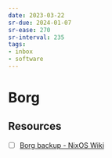 ```yaml
---
date: 2023-03-22
sr-due: 2024-01-07
sr-ease: 270
sr-interval: 235
tags:
- inbox
- software
---
```


# Borg

## Resources

- [ ] [Borg backup - NixOS Wiki](https://nixos.wiki/wiki/Borg_backup)
